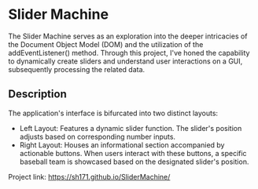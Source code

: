 # Slider Machine

The Slider Machine serves as an exploration into the deeper intricacies of the Document Object Model (DOM) and the utilization of the addEventListener() method. Through this project, I've honed the capability to dynamically create sliders and understand user interactions on a GUI, subsequently processing the related data.

## Description
The application's interface is bifurcated into two distinct layouts:

- Left Layout: Features a dynamic slider function. The slider's position adjusts based on corresponding number inputs.
- Right Layout: Houses an informational section accompanied by actionable buttons. When users interact with these buttons, a specific baseball team is showcased based on the designated slider's position.

Project link: https://sh171.github.io/SliderMachine/
